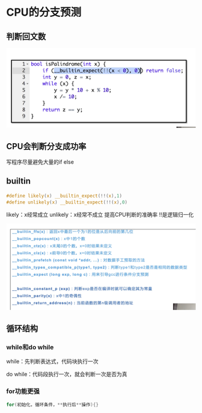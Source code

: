 # CPU的分支预测

## 判断回文数

![0019](https://github.com/nilshao/notebook_kkb/raw/master/images/0019.png)

## CPU会判断分支成功率
写程序尽量避免大量的if else

## builtin

```C
#define likely(x) __builtin_expect(!!(x),1)
#define unlikely(x) __builtin_expect(!!(x),0)
```
likely：x经常成立
unlikely：x经常不成立
提高CPU判断的准确率
!!是逻辑归一化

![0020](https://github.com/nilshao/notebook_kkb/raw/master/images/0020.png)

## 循环结构

### while和do while

while：先判断表达式，代码块执行一次

do while：代码段执行一次，就会判断一次是否为真

### for功能更强

```C
for(初始化，循环条件，**执行后**操作){}
```

























